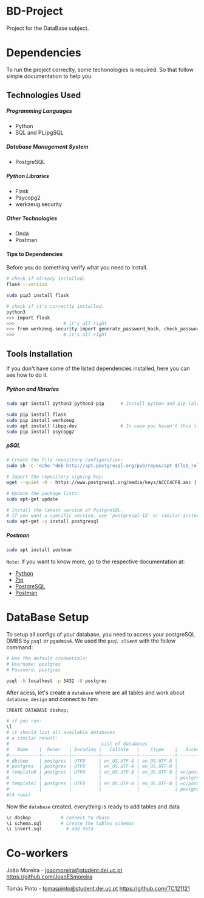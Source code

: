 # BD-Project
Project for the DataBase subject.

# Dependencies
To run the project correclty, some techonologies is required. So that follow simple documentation to help you. 

## Technologies Used
##### Programming Languages
   - Python
   - SQL and PL/pgSQL
##### Database Management System
   - PostgreSQL
##### Python Libraries
   - Flask
   - Psycopg2
   - werkzeug.security
##### Other Technologies
   - Onda
   - Postman


#### Tips to Dependencies
Before you do something verify what you need to install.

```bash
# check if already installed:
flask --version

sudo pip3 install flask

# check if it's correctly installed:
python3
>>> import flask
>>>                  # it's all right
>>> from werkzeug.security import generate_password_hash, check_password_hash
>>>                  # it's all right
```


## Tools Installation
If you don't have some of the listed dependencies installed, here you can see how to do it.


##### Python and libraries
```bash
sudo apt install python3 python3-pip      # Install python and pip (alow to install other libraries)

sudo pip install flask
sudo pip install werkzeug
sudo apt install libpq-dev                # In case you haven't this library, you need to install (assume gcc is installed in OS by default)
sudo pip install psycopg2
```

##### pSQL
```bash
# Create the file repository configuration:
sudo sh -c 'echo "deb http://apt.postgresql.org/pub/repos/apt $(lsb_release -cs)-pgdg main" > /etc/apt/sources.list.d/pgdg.list'

# Import the repository signing key:
wget --quiet -O - https://www.postgresql.org/media/keys/ACCC4CF8.asc | sudo apt-key add -

# Update the package lists:
sudo apt-get update

# Install the latest version of PostgreSQL.
# If you want a specific version, use 'postgresql-12' or similar instead of 'postgresql':
sudo apt-get -y install postgresql
```

##### Postman
```bash
sudo apt install postman
```

`Note:` If you want to know more, go to the respective documentation at:
  - [Python](https://www.python.org/downloads/)
  - [Pip](https://pip.pypa.io/en/stable/installing/)
  - [PostgreSQL](https://www.postgresql.org/download/)
  - [Postman](https://postman.com/)



# DataBase Setup
To setup all configs of your database, you need to access your postgreSQL DMBS by `psql` or `pgadmin4`.
We used the `psql client` with the follow command:

```bash
# Use the default credentials:
# Username: postgres
# Password: postgres

psql -h localhost -p 5432 -U postgres
```

After acess, let's create a `database` where are all tables and work about `database design` and connect to him:

```bash
CREATE DATABASE dbshop;

# if you run:
\l
# it should list all available databases
# a similar result:
#                                  List of databases
#   Name    |  Owner   | Encoding |   Collate   |    Ctype    |   Access privileges   
#-----------+----------+----------+-------------+-------------+-----------------------
# dbshop    | postgres | UTF8     | en_US.UTF-8 | en_US.UTF-8 | 
# postgres  | postgres | UTF8     | en_US.UTF-8 | en_US.UTF-8 | 
# template0 | postgres | UTF8     | en_US.UTF-8 | en_US.UTF-8 | =c/postgres          +
#           |          |          |             |             | postgres=CTc/postgres
# template1 | postgres | UTF8     | en_US.UTF-8 | en_US.UTF-8 | =c/postgres          +
#           |          |          |             |             | postgres=CTc/postgres
#(4 rows)
```

Now the `database` created, everything is ready to add tables and data

```bash
\c dbshop           # connect to dbase
\i schema.sql       # create the tables schemas
\i insert.sql         # add data
```


# Co-workers
João Moreira - joaomoreira@student.dei.uc.pt https://github.com/JoaoESmoreira

Tomás Pinto - tomaspinto@student.dei.uc.pt https://github.com/TC121121
